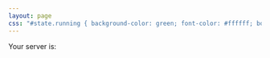 ```yaml
---
layout: page
css: "#state.running { background-color: green; font-color: #ffffff; border-radius: 3px; padding: 4px; }"
---
```


<script defer>
$.getJSON("http://api.alex.miller.im/ec2/status")
  .done(function( json ) {
    $("#state").text(json["state"]);
    $("#state").addClass(json["state"]);
  })
  .fail(function( jqxhr, textStatus, error ) {
    var err = textStatus + ", " + error;
    console.log( "Request Failed: " + err );
});
</script>

Your server is: <span id="state"></span>
